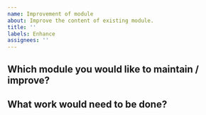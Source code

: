```yaml
---
name: Improvement of module
about: Improve the content of existing module.
title: ''
labels: Enhance
assignees: ''
---
```


## Which module you would like to maintain / improve?
<!--have a look at the listed modules https://school-brainhack.github.io/modules/ -->
<!--Tell us which module you want to maintain-->

## What work would need to be done?

<!--for example: ensuring links, resources and exercises reflect the state-of-the-art; videos are of good quality and reflect the materials-->
<!-- If any update / re write of the module is needed, feel free to suggest alternative material. -->
